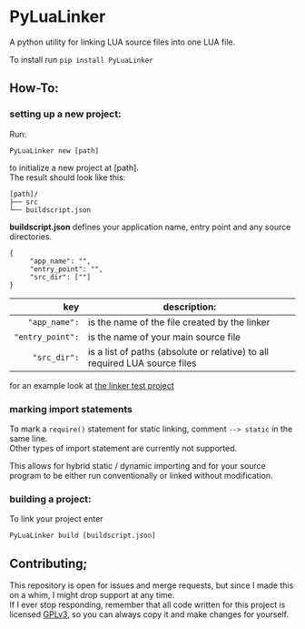 # PyLuaLinker

A python utility for linking LUA source files into one LUA file.

To install run `pip install PyLuaLinker`

## How-To:

### setting up a new project:

Run:

`PyLuaLinker new [path]`

to initialize a new project at [path].  
The result should look like this:

```
[path]/   
├── src   
└── buildscript.json
```

**buildscript.json** defines your application name, entry point and any source directories.

```
{  
     "app_name": "",   
     "entry_point": "",  
     "src_dir": [""]  
}  
```
|        key          |                description:                  |
|--------------------:|----------------------------------------------|
|```"app_name":```    | is the name of the file created by the linker|
|```"entry_point":``` | is the name of your main source file         |
|```"src_dir":```     | is a list of paths (absolute or relative) to all required LUA source files|

for an example look at [the linker test project](https://github.com/Ubus99/PyLuaLinker/tree/30b7094eda02b48246ca1661aca9f709e919d81f/tests/project)

### marking import statements

To mark a `require()` statement for static linking, comment `--> static` in the same line.   
Other types of import statement are currently not supported.   

This allows for hybrid static / dynamic importing and for your source program to be either run conventionally or linked without modification.

### building a project:

To link your project enter

`PyLuaLinker build [buildscript.json]`

## Contributing;

This repository is open for issues and merge requests, but since I made this on a whim, I might drop support at any time.    
If I ever stop responding, remember that all code written for this project is licensed [GPLv3](https://www.gnu.org/licenses/gpl-3.0.de.html), so you can always copy it and make changes for yourself.
